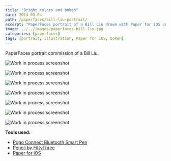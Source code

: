 ```yaml
---
title: "Bright colors and bokeh"
date: 2014-03-04
path: /paperfaces/bill-liu-portrait/
excerpt: "PaperFaces portrait of a Bill Liu drawn with Paper for iOS on an iPad."
image: ../../images/paperfaces-bill-liu.jpg
categories: [paperfaces]
tags: [portrait, illustration, Paper for iOS, bokeh]
---
```


PaperFaces portrait commission of a Bill Liu.

![Work in process screenshot](../../images/paperfaces-bill-liu-process-1-lg.jpg)

![Work in process screenshot](../../images/paperfaces-bill-liu-process-2-lg.jpg)

![Work in process screenshot](../../images/paperfaces-bill-liu-process-3-lg.jpg)

![Work in process screenshot](../../images/paperfaces-bill-liu-process-4-lg.jpg)

![Work in process screenshot](../../images/paperfaces-bill-liu-process-5-lg.jpg)

![Work in process screenshot](../../images/paperfaces-bill-liu-process-6-lg.jpg)

![Work in process screenshot](../../images/paperfaces-bill-liu-process-7-lg.jpg)

**Tools used:**

- [Pogo Connect Bluetooth Smart Pen](https://www.amazon.com/gp/product/B009K448L4/ref=as_li_ss_tl?ie=UTF8&camp=1789&creative=390957&creativeASIN=B009K448L4&linkCode=as2&tag=mademist-20)
- [Pencil by FiftyThree](https://amzn.to/35tCkJW)
- [Paper for iOS](https://paper.bywetransfer.com/)

